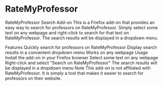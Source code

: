 # RateMyProfessor 
RateMyProfessor Search Add-on
This is a Firefox add-on that provides an easy way to search for professors on RateMyProfessor. Simply select some text on any webpage and right-click to search for that text on RateMyProfessor. The search results will be displayed in a dropdown menu.

Features
Quickly search for professors on RateMyProfessor
Display search results in a convenient dropdown menu
Works on any webpage
Usage
Install the add-on in your Firefox browser
Select some text on any webpage
Right-click and select "Search on RateMyProfessor"
The search results will be displayed in a dropdown menu
Note
This add-on is not affiliated with RateMyProfessor. It is simply a tool that makes it easier to search for professors on their website.